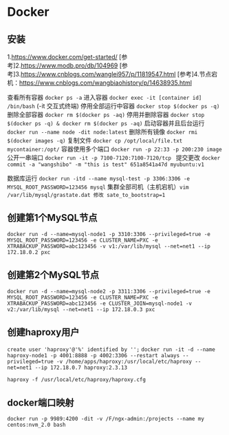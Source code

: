 # Docker

## 安装
1.https://www.docker.com/get-started/
[参考]2.https://www.modb.pro/db/104969
[参考]3.https://www.cnblogs.com/wanglei957/p/11819547.html
[参考]4.节点宕机：https://www.cnblogs.com/wangbiaohistory/p/14638935.html

查看所有容器           `docker ps -a`
进入容器              `docker exec -it [container id] /bin/bash` (-it 交互式终端)
停用全部运行中容器      `docker stop $(docker ps -q)`
删除全部容器           `docker rm $(docker ps -aq)`
停用并删除容器         `docker stop $(docker ps -q) & docker rm $(docker ps -aq)`
启动容器并且后台运行    `docker run --name node -dit node:latest`
删除所有镜像           `docker rmi $(docker images -q)`
复制文件              `docker cp /opt/local/file.txt mycontainer:/opt/`
容器使用多个端口       `docker run -p 22:33 -p 200:230 image`
公开一串端口          `docker run -it -p 7100-7120:7100-7120/tcp `
提交更改              `docker commit -a "wangshibo" -m "this is test" 651a8541a47d myubuntu:v1`


数据库运行            `docker run -itd --name mysql-test -p 3306:3306 -e MYSQL_ROOT_PASSWORD=123456 mysql`
集群全部司机（主机宕机）`vim /var/lib/mysql/grastate.dat 修改 sate_to_bootstrap=1`
## 创建第1个MySQL节点
`docker run -d --name=mysql-node1 -p 3310:3306 --privileged=true -e MYSQL_ROOT_PASSWORD=123456 -e CLUSTER_NAME=PXC -e XTRABACKUP_PASSWORD=abc123456 -v v1:/var/lib/mysql --net=net1 --ip 172.18.0.2 pxc`

## 创建第2个MySQL节点
`docker run -d --name=mysql-node2 -p 3311:3306 --privileged=true -e MYSQL_ROOT_PASSWORD=123456 -e CLUSTER_NAME=PXC -e XTRABACKUP_PASSWORD=abc123456 -e CLUSTER_JOIN=mysql-node1 -v v2:/var/lib/mysql --net=net1 --ip 172.18.0.3 pxc`
## 创建haproxy用户
`create user 'haproxy'@'%' identified by '';`
`docker run -it -d --name haproxy-node1 -p 4001:8888 -p 4002:3306 --restart always --privileged=true -v /home/apps/haproxy:/usr/local/etc/haproxy --net=net1 --ip 172.18.0.7 haproxy:2.3.13`

`haproxy -f /usr/local/etc/haproxy/haproxy.cfg`

## docker端口映射
`docker run -p 9989:4200 -dit -v /F/ngx-admin:/projects --name my centos:nvm_2.0 bash`